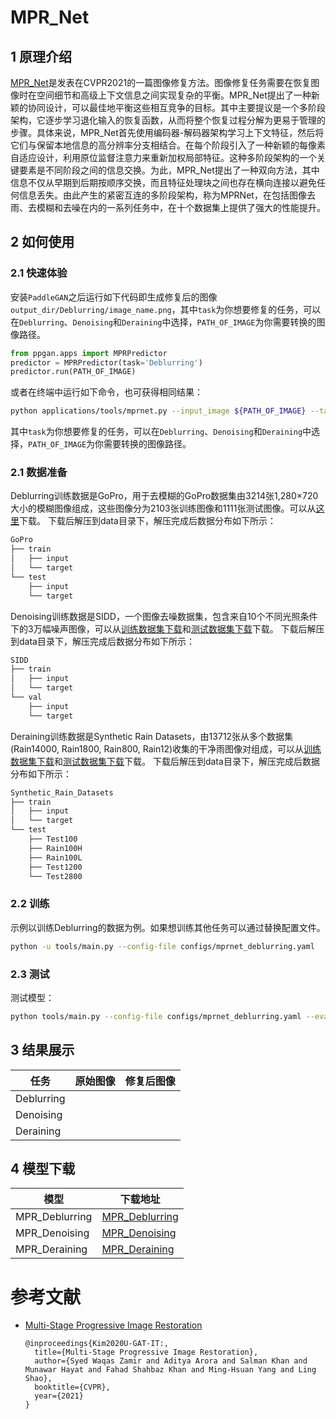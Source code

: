 # MPR_Net

## 1 原理介绍

[MPR_Net](https://arxiv.org/abs/2102.02808)是发表在CVPR2021的一篇图像修复方法。图像修复任务需要在恢复图像时在空间细节和高级上下文信息之间实现复杂的平衡。MPR_Net提出了一种新颖的协同设计，可以最佳地平衡这些相互竞争的目标。其中主要提议是一个多阶段架构，它逐步学习退化输入的恢复函数，从而将整个恢复过程分解为更易于管理的步骤。具体来说，MPR_Net首先使用编码器-解码器架构学习上下文特征，然后将它们与保留本地信息的高分辨率分支相结合。在每个阶段引入了一种新颖的每像素自适应设计，利用原位监督注意力来重新加权局部特征。这种多阶段架构的一个关键要素是不同阶段之间的信息交换。为此，MPR_Net提出了一种双向方法，其中信息不仅从早期到后期按顺序交换，而且特征处理块之间也存在横向连接以避免任何信息丢失。由此产生的紧密互连的多阶段架构，称为MPRNet，在包括图像去雨、去模糊和去噪在内的一系列任务中，在十个数据集上提供了强大的性能提升。

## 2 如何使用

### 2.1 快速体验

安装`PaddleGAN`之后运行如下代码即生成修复后的图像`output_dir/Deblurring/image_name.png`，其中`task`为你想要修复的任务，可以在`Deblurring`、`Denoising`和`Deraining`中选择，`PATH_OF_IMAGE`为你需要转换的图像路径。

```python
from ppgan.apps import MPRPredictor
predictor = MPRPredictor(task='Deblurring')
predictor.run(PATH_OF_IMAGE)
```

或者在终端中运行如下命令，也可获得相同结果：

```sh
python applications/tools/mprnet.py --input_image ${PATH_OF_IMAGE} --task Deblurring
```
其中`task`为你想要修复的任务，可以在`Deblurring`、`Denoising`和`Deraining`中选择，`PATH_OF_IMAGE`为你需要转换的图像路径。

### 2.1 数据准备

Deblurring训练数据是GoPro，用于去模糊的GoPro数据集由3214张1,280×720大小的模糊图像组成，这些图像分为2103张训练图像和1111张测试图像。可以从[这里](https://drive.google.com/file/d/1H0PIXvJH4c40pk7ou6nAwoxuR4Qh_Sa2/view?usp=sharing)下载。
下载后解压到data目录下，解压完成后数据分布如下所示：

```sh
GoPro
├── train
│   ├── input
│   └── target
└── test
    ├── input
    └── target

```

Denoising训练数据是SIDD，一个图像去噪数据集，包含来自10个不同光照条件下的3万幅噪声图像，可以从[训练数据集下载](https://www.eecs.yorku.ca/~kamel/sidd/dataset.php)和[测试数据集下载](https://drive.google.com/drive/folders/1S44fHXaVxAYW3KLNxK41NYCnyX9S79su)下载。
下载后解压到data目录下，解压完成后数据分布如下所示：

```sh
SIDD
├── train
│   ├── input
│   └── target
└── val
    ├── input
    └── target

```

Deraining训练数据是Synthetic Rain Datasets，由13712张从多个数据集(Rain14000, Rain1800, Rain800, Rain12)收集的干净雨图像对组成，可以从[训练数据集下载](https://drive.google.com/drive/folders/1Hnnlc5kI0v9_BtfMytC2LR5VpLAFZtVe)和[测试数据集下载](https://drive.google.com/drive/folders/1PDWggNh8ylevFmrjo-JEvlmqsDlWWvZs)下载。
下载后解压到data目录下，解压完成后数据分布如下所示：

```sh
Synthetic_Rain_Datasets
├── train
│   ├── input
│   └── target
└── test
    ├── Test100
    ├── Rain100H
    ├── Rain100L
    ├── Test1200
    └── Test2800

```

### 2.2 训练
  示例以训练Deblurring的数据为例。如果想训练其他任务可以通过替换配置文件。

  ```sh
  python -u tools/main.py --config-file configs/mprnet_deblurring.yaml
  ```

### 2.3 测试

测试模型：
```sh
python tools/main.py --config-file configs/mprnet_deblurring.yaml --evaluate-only --load ${PATH_OF_WEIGHT}
```

## 3 结果展示
| 任务      | 原始图像                            | 修复后图像                       |
| -------- | ----------------------------------- | ---------------------------------- |
| Deblurring|  |  |
| Denoising|  |  |
| Deraining|  |  |

## 4 模型下载

| 模型 | 下载地址 |
|---|---|
| MPR_Deblurring | [MPR_Deblurring](https://paddlegan.bj.bcebos.com/models/MPR_Deblurring.pdparams) |
| MPR_Denoising | [MPR_Denoising](https://paddlegan.bj.bcebos.com/models/MPR_Denoising.pdparams) |
| MPR_Deraining | [MPR_Deraining](https://paddlegan.bj.bcebos.com/models/MPR_Deraining.pdparams) |


# 参考文献

- [Multi-Stage Progressive Image Restoration](https://arxiv.org/abs/2102.02808)

  ```
  @inproceedings{Kim2020U-GAT-IT:,
    title={Multi-Stage Progressive Image Restoration},
    author={Syed Waqas Zamir and Aditya Arora and Salman Khan and Munawar Hayat and Fahad Shahbaz Khan and Ming-Hsuan Yang and Ling Shao},
    booktitle={CVPR},
    year={2021}
  }
  ```
